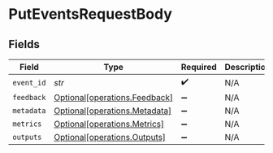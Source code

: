 # PutEventsRequestBody


## Fields

| Field                                                                | Type                                                                 | Required                                                             | Description                                                          |
| -------------------------------------------------------------------- | -------------------------------------------------------------------- | -------------------------------------------------------------------- | -------------------------------------------------------------------- |
| `event_id`                                                           | *str*                                                                | :heavy_check_mark:                                                   | N/A                                                                  |
| `feedback`                                                           | [Optional[operations.Feedback]](../../models/operations/feedback.md) | :heavy_minus_sign:                                                   | N/A                                                                  |
| `metadata`                                                           | [Optional[operations.Metadata]](../../models/operations/metadata.md) | :heavy_minus_sign:                                                   | N/A                                                                  |
| `metrics`                                                            | [Optional[operations.Metrics]](../../models/operations/metrics.md)   | :heavy_minus_sign:                                                   | N/A                                                                  |
| `outputs`                                                            | [Optional[operations.Outputs]](../../models/operations/outputs.md)   | :heavy_minus_sign:                                                   | N/A                                                                  |